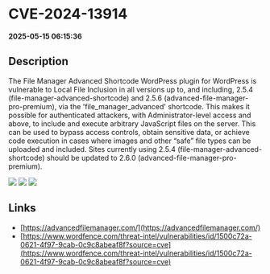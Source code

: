 # CVE-2024-13914

**2025-05-15 06:15:36**

## Description
The File Manager Advanced Shortcode WordPress plugin for WordPress is vulnerable to Local File Inclusion in all versions up to, and including, 2.5.4 (file-manager-advanced-shortcode) and 2.5.6 (advanced-file-manager-pro-premium), via the 'file_manager_advanced' shortcode. This makes it possible for authenticated attackers, with Administrator-level access and above, to include and execute arbitrary JavaScript files on the server. This can be used to bypass access controls, obtain sensitive data, or achieve code execution in cases where images and other “safe” file types can be uploaded and included. Sites currently using 2.5.4 (file-manager-advanced-shortcode) should be updated to 2.6.0 (advanced-file-manager-pro-premium).

![](https://img.shields.io/static/v1?label=Score&message=7.2&color=red)
![](https://img.shields.io/static/v1?label=Severity&message=HIGH&color=red)
![](https://img.shields.io/static/v1?label=CWE&message=Traversal&color=green)

## Links
- [https://advancedfilemanager.com/](https://advancedfilemanager.com/)
- [https://www.wordfence.com/threat-intel/vulnerabilities/id/1500c72a-0621-4f97-9cab-0c9c8abeaf8f?source=cve](https://www.wordfence.com/threat-intel/vulnerabilities/id/1500c72a-0621-4f97-9cab-0c9c8abeaf8f?source=cve)
